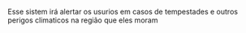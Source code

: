 Esse sistem irá alertar os usurios em casos de tempestades e outros perigos climaticos na região que eles moram